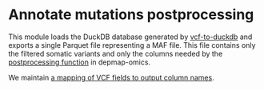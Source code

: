 # Annotate mutations postprocessing

This module loads the DuckDB database generated by [vcf-to-duckdb](https://github.com/broadinstitute/vcf-to-duckdb) and exports a single Parquet file representing a MAF file. This file contains only the filtered somatic variants and only the columns needed by the [postprocessing function](https://github.com/broadinstitute/depmap_omics/blob/master/depmapomics/mutations.py#L440) in depmap-omics.

We maintain [a mapping of VCF fields to output column names](https://docs.google.com/spreadsheets/d/12DKcckII0i_g1yKbPmVmAstXYZ93Y6kexlIOQJP2DLY/edit?usp=sharing).
